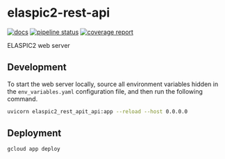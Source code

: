 # elaspic2-rest-api

[![docs](https://img.shields.io/badge/docs-v0.1.2-blue.svg)](https://ostrokach.gitlab.io/elaspic2-rest-api/v0.1.2/)
[![pipeline status](https://gitlab.com/elaspic/elaspic2-rest-api/badges/v0.1.2/pipeline.svg)](https://gitlab.com/elaspic/elaspic2-rest-api/commits/v0.1.2/)
[![coverage report](https://gitlab.com/elaspic/elaspic2-rest-api/badges/v0.1.2/coverage.svg)](https://elaspic.gitlab.io/elaspic2-rest-api/v0.1.2/htmlcov/)

ELASPIC2 web server

## Development

To start the web server locally, source all environment variables hidden in the
`env_variables.yaml` configuration file, and then run the following command.

```bash
uvicorn elaspic2_rest_apit_api:app --reload --host 0.0.0.0
```

## Deployment

```bash
gcloud app deploy
```
